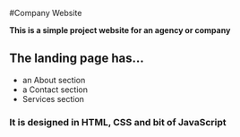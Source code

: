 #Company Website

**This is a simple project website for an agency or company**

## The landing page has...

- an About section
- a Contact section
- Services section

### It is designed in HTML, CSS and bit of JavaScript
